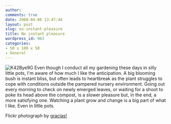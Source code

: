 ```yaml
---
author:
comments: true
date: 2008-04-06 13:47:44
layout: post
slug: no-instant-pleasure
title: No instant pleasure
wordpress_id: 963
categories:
- 50 x 100 x 50
- General
---
```


![K42Bye9G](http://jeremycherfas.net/uploads/k42bye9g.jpg) Even though I conduct all my gardening these days in silly little pots, I'm aware of how much I like the anticipation. A big blooming bush is instant bliss, but often leads to heartbreak as the plant struggles to cope with conditions outside the pampered nursery environment. Going out every morning to check on newly emerged leaves, or waiting for a shoot to poke its head above the compost, is a slower pleasure but, in the end, a more satisfying one. Watching a plant grow and change is a big part of what I like. Even in little pots.

Flickr photograph by [gracias!](http://flickr.com/photos/ms_gracias/302885171/)
